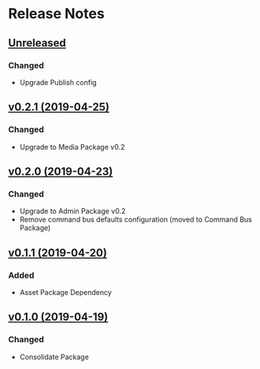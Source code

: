 # Release Notes

## [Unreleased](https://github.com/ixocreate/framework/compare/0.2.1...develop)

### Changed
- Upgrade Publish config

## [v0.2.1 (2019-04-25)](https://github.com/ixocreate/framework/compare/0.2.0...0.2.1)

### Changed
- Upgrade to Media Package v0.2

## [v0.2.0 (2019-04-23)](https://github.com/ixocreate/framework/compare/0.1.1...0.2.0)

### Changed
- Upgrade to Admin Package v0.2
- Remove command bus defaults configuration (moved to Command Bus Package)

## [v0.1.1 (2019-04-20)](https://github.com/ixocreate/framework/compare/0.1.0...0.1.1)

### Added
- Asset Package Dependency

## [v0.1.0 (2019-04-19)](https://github.com/ixocreate/framework/compare/master...0.1.0)

### Changed
- Consolidate Package
